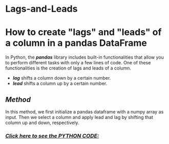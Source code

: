 # Lags-and-Leads

# How to create "lags" and "leads" of a column in a pandas DataFrame

In Python, the ***pandas*** library includes built-in functionalities that allow you to perform different tasks with only a few lines of code. One of these functionalities is the creation of lags and leads of a column.

- ***lag*** shifts a column down by a certain number.
- ***lead*** shifts a column up by a certain number.

## *Method*

In this method, we first initialize a pandas dataframe with a numpy array as input. Then we select a column and apply lead and lag by shifting that column up and down, respectively.

### <a href = "https://github.com/Arnab-11/Lags-and-Leads/blob/main/Lags%20and%20Leads.ipynb">***Click here to see the PYTHON CODE:***</a>
